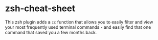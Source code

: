 # zsh-cheat-sheet

This zsh plugin adds a `cc` function that allows you to easily filter and view your most frequently used terminal commands - and easily find that one command that saved you a few months back.

